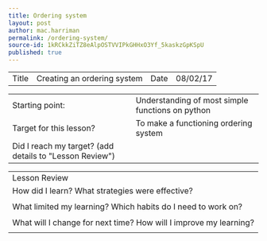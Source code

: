 ```yaml
---
title: Ordering system
layout: post
author: mac.harriman
permalink: /ordering-system/
source-id: 1kRCkkZiTZ8eAlpOSTVVIPkGHHxO3Yf_5kaskzGpKSpU
published: true
---
```

<table>
  <tr>
    <td>Title</td>
    <td>Creating an ordering system</td>
    <td>Date</td>
    <td>08/02/17</td>
  </tr>
</table>


<table>
  <tr>
    <td>Starting point:</td>
    <td>Understanding of most simple functions on python</td>
  </tr>
  <tr>
    <td>Target for this lesson?</td>
    <td>To make a functioning ordering system</td>
  </tr>
  <tr>
    <td>Did I reach my target? 
(add details to "Lesson Review")</td>
    <td>
</td>
  </tr>
</table>


<table>
  <tr>
    <td>Lesson Review</td>
  </tr>
  <tr>
    <td>How did I learn? What strategies were effective? </td>
  </tr>
  <tr>
    <td></td>
  </tr>
  <tr>
    <td>What limited my learning? Which habits do I need to work on? </td>
  </tr>
  <tr>
    <td></td>
  </tr>
  <tr>
    <td>What will I change for next time? How will I improve my learning?</td>
  </tr>
  <tr>
    <td></td>
  </tr>
</table>


